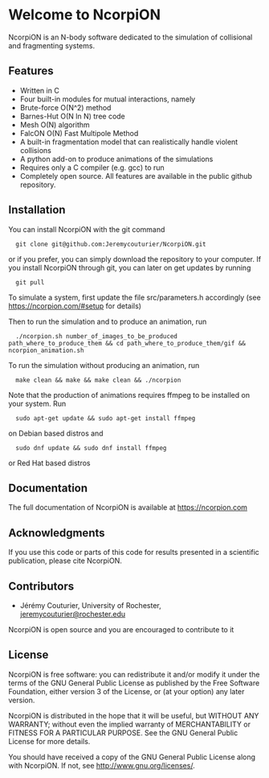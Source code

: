 # Welcome to NcorpiON

NcorpiON is an N-body software dedicated to the simulation of collisional and fragmenting systems.


## Features

- Written in C
- Four built-in modules for mutual interactions, namely
- Brute-force O(N^2) method
- Barnes-Hut O(N ln N) tree code
- Mesh O(N) algorithm
- FalcON O(N) Fast Multipole Method
- A built-in fragmentation model that can realistically handle violent collisions
- A python add-on to produce animations of the simulations
- Requires only a C compiler (e.g. gcc) to run
- Completely open source. All features are available in the public github repository.


## Installation

You can install NcorpiON with the git command

      git clone git@github.com:Jeremycouturier/NcorpiON.git
      
or if you prefer, you can simply download the repository to your computer. If you install NcorpiON through git, you can later on get updates by running

      git pull

To simulate a system, first update the file src/parameters.h accordingly (see <https://ncorpion.com/#setup> for details)

Then to run the simulation and to produce an animation, run

      ./ncorpion.sh number_of_images_to_be_produced path_where_to_produce_them && cd path_where_to_produce_them/gif && ncorpion_animation.sh

To run the simulation without producing an animation, run

      make clean && make && make clean && ./ncorpion
      
Note that the production of animations requires ffmpeg to be installed on your system. Run

      sudo apt-get update && sudo apt-get install ffmpeg
      
on Debian based distros and

      sudo dnf update && sudo dnf install ffmpeg
      
or Red Hat based distros


## Documentation

The full documentation of NcorpiON is available at <https://ncorpion.com>


## Acknowledgments

If you use this code or parts of this code for results presented in a scientific publication, please cite NcorpiON.


## Contributors

- Jérémy Couturier, University of Rochester, <jeremycouturier@rochester.edu>

NcorpiON is open source and you are encouraged to contribute to it 


## License

NcorpiON is free software: you can redistribute it and/or modify it under the terms of the GNU General Public License as published by the Free Software Foundation, either version 3 of the License, or (at your option) any later version.

NcorpiON is distributed in the hope that it will be useful, but WITHOUT ANY WARRANTY; without even the implied warranty of MERCHANTABILITY or FITNESS FOR A PARTICULAR PURPOSE.  See the GNU General Public License for more details.

You should have received a copy of the GNU General Public License along with NcorpiON.  If not, see <http://www.gnu.org/licenses/>.
